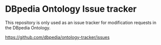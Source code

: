 # DBpedia Ontology Issue tracker

This repository is only used as an issue tracker for modification requests in the DBpedia Ontology.

https://github.com/dbpedia/ontology-tracker/issues
